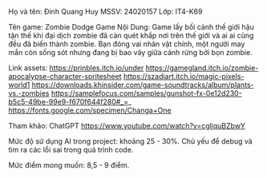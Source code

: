 Họ và tên: Đinh Quang Huy
MSSV: 24020157
Lớp: IT4-K69

Tên game: Zombie Dodge Game
Nội Dung: Game lấy bối cảnh thế giới hậu tận thế khi đại dịch zombie đã càn quét khắp nơi trên thế giới và ai ai cũng đều đã biến thành zombie. Bạn đóng vai nhân vật chính, một người may mắn còn sống sót nhưng đang bị bao vây giữa cánh rừng bởi bọn zombie. 

Link assets: 
https://prinbles.itch.io/under
https://gamegland.itch.io/zombie-apocalypse-character-spritesheet
https://szadiart.itch.io/magic-pixels-world1
https://downloads.khinsider.com/game-soundtracks/album/plants-vs.-zombies
https://samplefocus.com/samples/gunshot-fx-0e12d230-b5c5-49be-99e9-f670f644f280#_=_
https://fonts.google.com/specimen/Changa+One

Tham khảo: 
ChatGPT
https://www.youtube.com/watch?v=cgliquBZbwY

Mức độ sử dụng AI trong project: khoảng 25 - 30%. Chủ yếu để debug và tìm ra các lỗi sai trong quá trình code. 

Mức điểm mong muốn: 8,5 - 9 điểm. 
